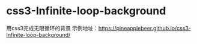 # css3-Infinite-loop-background
用css3完成无限循环的背景
示例地址：https://pineapplebeer.github.io/css3-Infinite-loop-background/
